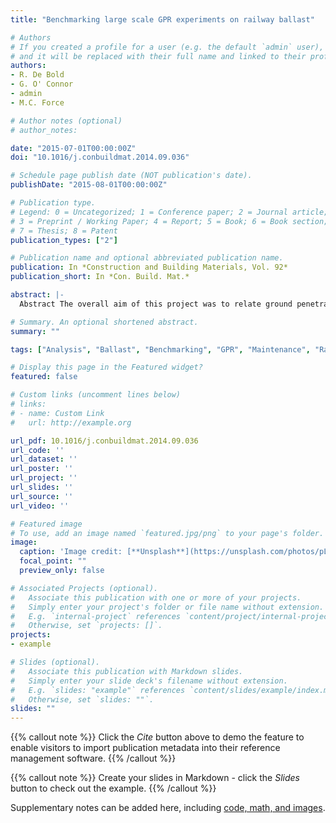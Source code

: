 ```yaml
---
title: "Benchmarking large scale GPR experiments on railway ballast"

# Authors
# If you created a profile for a user (e.g. the default `admin` user), write the username (folder name) here 
# and it will be replaced with their full name and linked to their profile.
authors:
- R. De Bold
- G. O' Connor 
- admin
- M.C. Force

# Author notes (optional)
# author_notes:

date: "2015-07-01T00:00:00Z"
doi: "10.1016/j.conbuildmat.2014.09.036"

# Schedule page publish date (NOT publication's date).
publishDate: "2015-08-01T00:00:00Z"

# Publication type.
# Legend: 0 = Uncategorized; 1 = Conference paper; 2 = Journal article;
# 3 = Preprint / Working Paper; 4 = Report; 5 = Book; 6 = Book section;
# 7 = Thesis; 8 = Patent
publication_types: ["2"]

# Publication name and optional abbreviated publication name.
publication: In *Construction and Building Materials, Vol. 92*
publication_short: In *Con. Build. Mat.*

abstract: |-
  Abstract The overall aim of this project was to relate ground penetrating radar (GPR) to a ballast fouling index (FI). Laboratory research aimed at characterising the electromagnetic properties has enabled researchers worldwide to determine ballast thickness using impulse ground penetrating radar (GPR) - based upon derived values of the relative electrical permittivity or dielectric constant. In this paper, a series of GPR experiments, following on from these laboratory experiments, were undertaken on a full scale track bed using a range of bowtie antennas from 500 MHz to 2.6 GHz. The key innovation reported is the use of scatter analyses of the GPR waveforms, featuring area, axis crossing and inflexion point analyses. These scatter analyses were then used to predict the Ionescu ballast fouling index. A correlation coefficient greater than 0.9 was obtained by using a 500 MHz bowtie antenna in the parallel orientation in conjunction with a scan area analysis.

# Summary. An optional shortened abstract.
summary: ""

tags: ["Analysis", "Ballast", "Benchmarking", "GPR", "Maintenance", "Railway", "Spent", "Testing", "Track bed"]

# Display this page in the Featured widget?
featured: false

# Custom links (uncomment lines below)
# links:
# - name: Custom Link
#   url: http://example.org

url_pdf: 10.1016/j.conbuildmat.2014.09.036
url_code: ''
url_dataset: ''
url_poster: ''
url_project: ''
url_slides: ''
url_source: ''
url_video: ''

# Featured image
# To use, add an image named `featured.jpg/png` to your page's folder. 
image:
  caption: 'Image credit: [**Unsplash**](https://unsplash.com/photos/pLCdAaMFLTE)'
  focal_point: ""
  preview_only: false

# Associated Projects (optional).
#   Associate this publication with one or more of your projects.
#   Simply enter your project's folder or file name without extension.
#   E.g. `internal-project` references `content/project/internal-project/index.md`.
#   Otherwise, set `projects: []`.
projects:
- example

# Slides (optional).
#   Associate this publication with Markdown slides.
#   Simply enter your slide deck's filename without extension.
#   E.g. `slides: "example"` references `content/slides/example/index.md`.
#   Otherwise, set `slides: ""`.
slides: ""
---
```


{{% callout note %}}
Click the *Cite* button above to demo the feature to enable visitors to import publication metadata into their reference management software.
{{% /callout %}}

{{% callout note %}}
Create your slides in Markdown - click the *Slides* button to check out the example.
{{% /callout %}}

Supplementary notes can be added here, including [code, math, and images](https://wowchemy.com/docs/writing-markdown-latex/).


